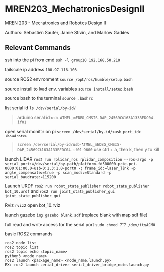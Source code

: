 # MREN203_MechatronicsDesignII
MREN 203 - Mechatronics and Robotics Design II

Authors: Sebastien Sauter, Jamie Strain, and Marlow Gaddes

## Relevant Commands

ssh into the pi from cmd `ssh -l group10 192.168.50.210` 

tailscale ip address `100.97.116.103`

source ROS2 environment `source /opt/ros/humble/setup.bash`

source install to load env. variables `source install/setup.bash`

source bash to the terminal `source .bashrc`

list serial id `ls /dev/serial/by-id/` 
>arduino serial id `usb-ATMEL_mEDBG_CMSIS-DAP_24569C6163A133BEDC04-if01`

open serial monitor on pi `screen /dev/serial/by-id/<usb_port_id> <baudrate>` 
>`screen /dev/serial/by-id/usb-ATMEL_mEDBG_CMSIS-DAP_24569C6163A133BEDC04-if01 9600` 
>use ctrl + a, then k, then y to kill

launch LiDAR `ros2 run rplidar_ros rplidar_composition --ros-args -p serial_port:=/dev/serial/by-path/platform-fd500000.pcie-pci-0000:01:00.0-usb-0:1.3:1.0-port0 -p frame_id:=laser_link -p angle_compensate:=true -p scan_mode:=Standard -p serial_baudrate:=115200`

Launch URDF `ros2 run robot_state_publisher robot_state_publisher bot_10.urdf` and `ros2 run joint_state_publisher_gui joint_state_publisher_gui`

Rviz `rviz2` open bot_10.rviz

launch gazebo `ing gazebo blank.sdf` (replace blank with map sdf file)

full read and write access for the serial port `sudo chmod 777 /dev/ttyACM0`

basic ROS2 commands
```
ros2 node list
ros2 topic list
ros2 topic echo <topic_name>
python3 <node_name>
ros2 launch <package_name> <node_name.launch.py>
EX: ros2 launch serial_driver serial_driver_bridge_node.launch.py
```
